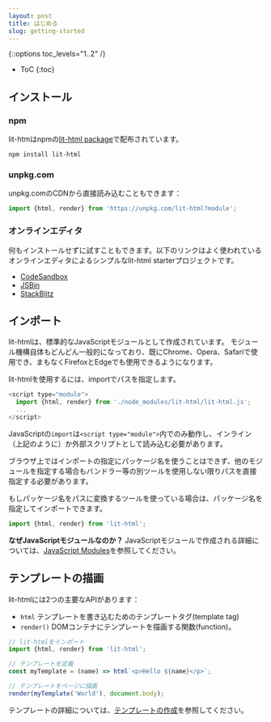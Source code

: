 ```yaml
---
layout: post
title: はじめる
slug: getting-started
---
```


{::options toc_levels="1..2" /}
* ToC
{:toc}

## インストール

### npm

<!-- original:
lit-htm is distributed on npm, in the [lit-html package](https://www.npmjs.com/package/lit-html).
-->

lit-htmはnpmの[lit-html package](https://www.npmjs.com/package/lit-html)で配布されています。

```
npm install lit-html
```

### unpkg.com

<!-- original:
You can also load lit-html directly from the unpkg.com CDN:
-->

unpkg.comのCDNから直接読み込むこともできます：

```js
import {html, render} from 'https://unpkg.com/lit-html?module';
```

### オンラインエディタ

<!-- original:
You can try out lit-html without installing anything using an online editor. Below are links to a simple lit-html starter project in some popular online editors:
-->

何もインストールせずに試すこともできます。以下のリンクはよく使われているオンラインエディタによるシンプルなlit-html starterプロジェクトです。

*   [CodeSandbox](https://codesandbox.io/s/wq2wm73o28)
*   [JSBin](https://jsbin.com/nahocaq/1/edit?html,output)
*   [StackBlitz](https://stackblitz.com/edit/js-pku9ae?file=index.js)

## インポート

<!-- origin:
lit-html is written in and distributed as standard JavaScript modules.
Modules are increasingly supported in JavaScript environments and are shipping in Chrome, Opera and Safari, and soon will be in Firefox and Edge.

To use lit-html, import it via a path:
-->

lit-htmlは、標準的なJavaScriptモジュールとして作成されています。
モジュール機構自体もどんどん一般的になっており、既にChrome、Opera、Safariで使用でき、まもなくFirefoxとEdgeでも使用できるようになります。

lit-htmlを使用するには、importでパスを指定します。

```js
<script type="module">
  import {html, render} from './node_modules/lit-html/lit-html.js';
  ...
</script>
```

<!-- original:
The JavaScript `import` statement only works inside module scripts (`<script type="module">`), which can be inline scripts (as shown above) or external scripts.

The path to use depends on where you've installed lit-html to. Browsers only support importing other modules by path, not by package name, so without other tools involved, you'll have to use paths.

If you use a tool that converts package names into paths, then you can import by package name:
-->

JavaScriptの`import`は`<script type="module">`内でのみ動作し、インライン（上記のように）か外部スクリプトとして読み込む必要があります。

ブラウザ上ではインポートの指定にパッケージ名を使うことはできず、他のモジュールを指定する場合もバンドラー等の別ツールを使用しない限りパスを直接指定する必要があります。

もしパッケージ名をパスに変換するツールを使っている場合は、パッケージ名を指定してインポートできます。

```js
import {html, render} from 'lit-html';
```

<!-- original:
**Why JavaScript modules?** For more information on why lit-html is distributed using JavaScript modules, see [JavaScript Modules](concepts#javascript-modules).
-->

**なぜJavaScriptモジュールなのか？** JavaScriptモジュールで作成される詳細については、[JavaScript Modules](concepts#javascript-modules)を参照してください。

## テンプレートの描画

<!-- original:
lit-html has two main APIs:

*   The `html` template tag used to write templates
*   The `render()` function used to render a template to a DOM container.
-->

lit-htmlには2つの主要なAPIがあります：

* `html` テンプレートを書き込むためのテンプレートタグ(template tag)
* `render()` DOMコンテナにテンプレートを描画する関数(function)。

```ts
// lit-htmlをインポート
import {html, render} from 'lit-html';

// テンプレートを定義
const myTemplate = (name) => html`<p>Hello ${name}</p>`;

// テンプレートをページに描画
render(myTemplate('World'), document.body);
```

<!-- original:
To learn more about templates, see [Writing Templates](./writing-templates).
-->

テンプレートの詳細については、[テンプレートの作成](./writing-templates)を参照してください。

[lit-html package]: https://www.npmjs.com/package/lit-html
